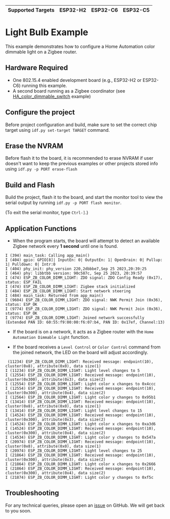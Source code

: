 | Supported Targets | ESP32-H2 | ESP32-C6 | ESP32-C5 |
| ----------------- | -------- | -------- | -------- |

# Light Bulb Example 

This example demonstrates how to configure a Home Automation color dimmable light on a Zigbee router.

## Hardware Required

* One 802.15.4 enabled development board (e.g., ESP32-H2 or ESP32-C6) running this example.
* A second board running as a Zigbee coordinator (see [HA_color_dimmable_switch](../HA_color_dimmable_switch/) example)

## Configure the project

Before project configuration and build, make sure to set the correct chip target using `idf.py set-target TARGET` command.

## Erase the NVRAM 

Before flash it to the board, it is recommended to erase NVRAM if user doesn't want to keep the previous examples or other projects stored info 
using `idf.py -p PORT erase-flash`

## Build and Flash

Build the project, flash it to the board, and start the monitor tool to view the serial output by running `idf.py -p PORT flash monitor`.

(To exit the serial monitor, type ``Ctrl-]``.)

## Application Functions

- When the program starts, the board will attempt to detect an available Zigbee network every **1 second** until one is found.
```
I (394) main_task: Calling app_main()
I (404) gpio: GPIO[8]| InputEn: 0| OutputEn: 1| OpenDrain: 0| Pullup: 1| Pulldown: 0| Intr:0 
I (404) phy_init: phy_version 220,2dbbbe7,Sep 25 2023,20:39:25
I (464) phy: libbtbb version: 90c587c, Sep 25 2023, 20:39:57
I (474) ESP_ZB_COLOR_DIMM_LIGHT: ZDO signal: ZDO Config Ready (0x17), status: ESP_FAIL
I (474) ESP_ZB_COLOR_DIMM_LIGHT: Zigbee stack initialized
I (484) ESP_ZB_COLOR_DIMM_LIGHT: Start network steering
I (484) main_task: Returned from app_main()
I (9604) ESP_ZB_COLOR_DIMM_LIGHT: ZDO signal: NWK Permit Join (0x36), status: ESP_OK
I (9774) ESP_ZB_COLOR_DIMM_LIGHT: ZDO signal: NWK Permit Join (0x36), status: ESP_OK
I (9774) ESP_ZB_COLOR_DIMM_LIGHT: Joined network successfully (Extended PAN ID: 60:55:f9:00:00:f6:07:b4, PAN ID: 0x17ef, Channel:13)
```
- If the board is on a network, it acts as a Zigbee router with the `Home Automation Dimmable Light` function.

- If the board receives a `Level Control` or `Color Control` command from the joined network, the LED on the board will adjust accordingly.
```
 (11234) ESP_ZB_COLOR_DIMM_LIGHT: Received message: endpoint(10), cluster(0x8), attribute(0x0), data size(1)
I (11234) ESP_ZB_COLOR_DIMM_LIGHT: Light level changes to 5
I (12554) ESP_ZB_COLOR_DIMM_LIGHT: Received message: endpoint(10), cluster(0x300), attribute(0x3), data size(2)
I (12554) ESP_ZB_COLOR_DIMM_LIGHT: Light color x changes to 0x4ccc
I (12554) ESP_ZB_COLOR_DIMM_LIGHT: Received message: endpoint(10), cluster(0x300), attribute(0x4), data size(2)
I (12564) ESP_ZB_COLOR_DIMM_LIGHT: Light color y changes to 0x95b1
I (13414) ESP_ZB_COLOR_DIMM_LIGHT: Received message: endpoint(10), cluster(0x8), attribute(0x0), data size(1)
I (13414) ESP_ZB_COLOR_DIMM_LIGHT: Light level changes to 15
I (14524) ESP_ZB_COLOR_DIMM_LIGHT: Received message: endpoint(10), cluster(0x300), attribute(0x3), data size(2)
I (14524) ESP_ZB_COLOR_DIMM_LIGHT: Light color x changes to 0xa3d6
I (14524) ESP_ZB_COLOR_DIMM_LIGHT: Received message: endpoint(10), cluster(0x300), attribute(0x4), data size(2)
I (14534) ESP_ZB_COLOR_DIMM_LIGHT: Light color y changes to 0x547a
I (20974) ESP_ZB_COLOR_DIMM_LIGHT: Received message: endpoint(10), cluster(0x8), attribute(0x0), data size(1)
I (20974) ESP_ZB_COLOR_DIMM_LIGHT: Light level changes to 25
I (21864) ESP_ZB_COLOR_DIMM_LIGHT: Received message: endpoint(10), cluster(0x300), attribute(0x3), data size(2)
I (21864) ESP_ZB_COLOR_DIMM_LIGHT: Light color x changes to 0x2666
I (21864) ESP_ZB_COLOR_DIMM_LIGHT: Received message: endpoint(10), cluster(0x300), attribute(0x4), data size(2)
I (21874) ESP_ZB_COLOR_DIMM_LIGHT: Light color y changes to 0xf5c
```

## Troubleshooting

For any technical queries, please open an [issue](https://github.com/espressif/esp-zigbee-sdk/issues) on GitHub. We will get back to you soon.
